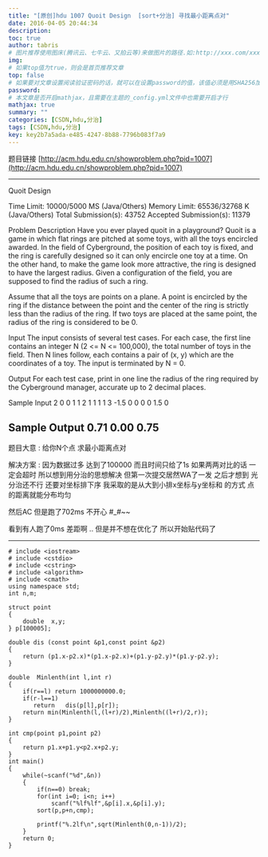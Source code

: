 ```yaml
---
title: "[原创]hdu 1007 Quoit Design  [sort+分治] 寻找最小距离点对"
date: 2016-04-05 20:44:34
description:
toc: true
author: tabris
# 图片推荐使用图床(腾讯云、七牛云、又拍云等)来做图片的路径.如:http://xxx.com/xxx.jpg
img:
# 如果top值为true，则会是首页推荐文章
top: false
# 如果要对文章设置阅读验证密码的话，就可以在设置password的值，该值必须是用SHA256加密后的密码，防止被他人识破
password:
# 本文章是否开启mathjax，且需要在主题的_config.yml文件中也需要开启才行
mathjax: true
summary: ""
categories: [CSDN,hdu,分治]
tags: [CSDN,hdu,分治]
key: key2b7a5ada-e485-4247-8b88-7796b083f7a9
---
```


题目链接   [http://acm.hdu.edu.cn/showproblem.php?pid=1007](http://acm.hdu.edu.cn/showproblem.php?pid=1007)

-------------------
Quoit Design

Time Limit: 10000/5000 MS (Java/Others)    Memory Limit: 65536/32768 K (Java/Others)
Total Submission(s): 43752    Accepted Submission(s): 11379


Problem Description
Have you ever played quoit in a playground? Quoit is a game in which flat rings are pitched at some toys, with all the toys encircled awarded.
In the field of Cyberground, the position of each toy is fixed, and the ring is carefully designed so it can only encircle one toy at a time. On the other hand, to make the game look more attractive, the ring is designed to have the largest radius. Given a configuration of the field, you are supposed to find the radius of such a ring.

Assume that all the toys are points on a plane. A point is encircled by the ring if the distance between the point and the center of the ring is strictly less than the radius of the ring. If two toys are placed at the same point, the radius of the ring is considered to be 0.


Input
The input consists of several test cases. For each case, the first line contains an integer N (2 <= N <= 100,000), the total number of toys in the field. Then N lines follow, each contains a pair of (x, y) which are the coordinates of a toy. The input is terminated by N = 0.


Output
For each test case, print in one line the radius of the ring required by the Cyberground manager, accurate up to 2 decimal places.


Sample Input
2
0 0
1 1
2
1 1
1 1
3
-1.5 0
0 0
0 1.5
0


Sample Output
0.71
0.00
0.75
 --------------------

题目大意 :
给你N个点 求最小距离点对

解决方案 :
因为数据过多 达到了100000  而且时间只给了1s  如果两两对比的话 一定会超时   所以想到用分治的思想解决  但第一次提交居然WA了一发  之后才想到  光分治还不行  还要对坐标排下序   我采取的是从大到小排x坐标与y坐标和 的方式  点的距离就能分布均匀

然后AC 但是跑了702ms 不开心   #_#~~

看到有人跑了0ms  差距啊 ..
但是并不想在优化了
所以开始贴代码了

---------------
```
# include <iostream>
# include <cstdio>
# include <cstring>
# include <algorithm>
# include <cmath>
using namespace std;
int n,m;

struct point
{
    double  x,y;
} p[100005];

double dis (const point &p1,const point &p2)
{
    return (p1.x-p2.x)*(p1.x-p2.x)+(p1.y-p2.y)*(p1.y-p2.y);
}

double  Minlenth(int l,int r)
{
    if(r==l) return 1000000000.0;
    if(r-l==1)
       return   dis(p[l],p[r]);
    return min(Minlenth(l,(l+r)/2),Minlenth((l+r)/2,r));
}

int cmp(point p1,point p2)
{
    return p1.x+p1.y<p2.x+p2.y;
}
int main()
{
    while(~scanf("%d",&n))
    {
        if(n==0) break;
        for(int i=0; i<n; i++)
            scanf("%lf%lf",&p[i].x,&p[i].y);
        sort(p,p+n,cmp);

        printf("%.2lf\n",sqrt(Minlenth(0,n-1))/2);
    }
    return 0;
}

```
